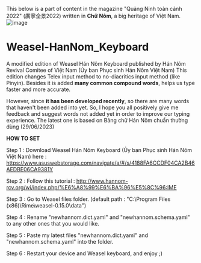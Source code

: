 This below is a part of content in the magazine "Quảng Ninh toàn cảnh 2022" (廣寧全景2022) written in **Chữ Nôm**, a big heritage of Việt Nam.
![image](https://github.com/Liu2k5/Weasel_HanNom_Keyboard/assets/118142971/83b13ef2-d075-425d-9444-56e8c4393a0e)

# Weasel-HanNom_Keyboard
A modified edition of Weasel Hán Nôm Keyboard published by Hán Nôm Revival Comitee of Việt Nam (Ủy ban Phục sinh Hán Nôm Việt Nam)
This edition changes Telex input method to no-diacritics input method (like Pinyin). Besides it is added **many common compound words**, helps us type faster and more accurate.

However, since **it has been developed recently**, so there are many words that haven't been added into yet.
So, I hope you all positively give me feedback and suggest words not added yet in order to improve our typing experience.
The latest one is based on Bảng chữ Hán Nôm chuẩn thường dùng (29/06/2023)

**HOW TO SET**

Step 1 : Download Weasel Hán Nôm Keyboard (Ủy ban Phục sinh Hán Nôm Việt Nam) here : https://www.asuswebstorage.com/navigate/a/#/s/4188FA6CCDF04CA2B46AEDBE06CA9381Y

Step 2 : Follow this tutorial : http://www.hannom-rcv.org/wi/index.php/%E6%A8%99%E6%BA%96%E5%8C%96:IME

Step 3 : Go to Weasel files folder. (default path : "C:\Program Files (x86)\Rime\weasel-0.15.0\data")

Step 4 : Rename "newhannom.dict.yaml" and "newhannom.schema.yaml" to any other ones that you would like.

Step 5 : Paste my latest files "newhannom.dict.yaml" and "newhannom.schema.yaml" into the folder.

Step 6 : Restart your device and Weasel keyboard, and enjoy ;)
